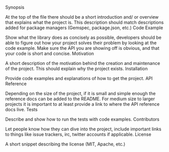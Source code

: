 Synopsis

At the top of the file there should be a short introduction and/ or overview that explains what the project is. This description should match descriptions added for package managers (Gemspec, package.json, etc.)
Code Example

Show what the library does as concisely as possible, developers should be able to figure out how your project solves their problem by looking at the code example. Make sure the API you are showing off is obvious, and that your code is short and concise.
Motivation

A short description of the motivation behind the creation and maintenance of the project. This should explain why the project exists.
Installation

Provide code examples and explanations of how to get the project.
API Reference

Depending on the size of the project, if it is small and simple enough the reference docs can be added to the README. For medium size to larger projects it is important to at least provide a link to where the API reference docs live.
Tests

Describe and show how to run the tests with code examples.
Contributors

Let people know how they can dive into the project, include important links to things like issue trackers, irc, twitter accounts if applicable.
License

A short snippet describing the license (MIT, Apache, etc.)
